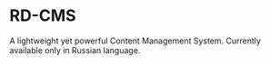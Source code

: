 RD-CMS
======

A lightweight yet powerful Content Management System. Currently available only in Russian language.